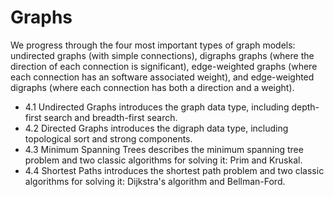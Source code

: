 # Graphs

We progress through the four most important types of graph models: undirected graphs (with simple connections), digraphs graphs (where the direction of each connection is significant), edge-weighted graphs (where each connection has an software associated weight), and edge-weighted digraphs (where each connection has both a direction and a weight).

- 4.1 Undirected Graphs introduces the graph data type, including depth-first search and breadth-first search.
- 4.2 Directed Graphs introduces the digraph data type, including topological sort and strong components.
- 4.3 Minimum Spanning Trees describes the minimum spanning tree problem and two classic algorithms for solving it: Prim and Kruskal.
- 4.4 Shortest Paths introduces the shortest path problem and two classic algorithms for solving it: Dijkstra's algorithm and Bellman-Ford.